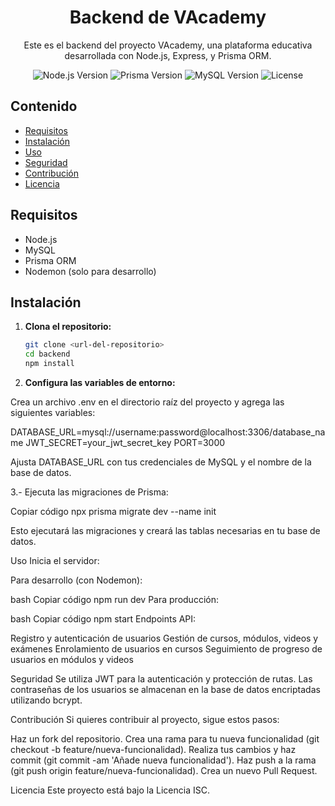 <!-- Project Title -->
<h1 align="center">Backend de VAcademy</h1>

<!-- Project Description -->
<p align="center">
  Este es el backend del proyecto VAcademy, una plataforma educativa desarrollada con Node.js, Express, y Prisma ORM.
</p>

<!-- Shields -->
<p align="center">
  <img src="https://img.shields.io/badge/Node.js-v20.12.2-green" alt="Node.js Version">
  <img src="https://img.shields.io/badge/Prisma-v5.16.1-blue" alt="Prisma Version">
  <img src="https://img.shields.io/badge/MySQL-v3.10.2-blue" alt="MySQL Version">
  <img src="https://img.shields.io/badge/License-ISC-yellow" alt="License">
</p>

<!-- Table of Contents -->
## Contenido

- [Requisitos](#requisitos)
- [Instalación](#instalación)
- [Uso](#uso)
- [Seguridad](#seguridad)
- [Contribución](#contribución)
- [Licencia](#licencia)

<!-- Requirements -->
## Requisitos

- Node.js
- MySQL
- Prisma ORM
- Nodemon (solo para desarrollo)

<!-- Installation Instructions -->
## Instalación

1. **Clona el repositorio:**

   ```bash
   git clone <url-del-repositorio>
   cd backend
   npm install

2. **Configura las variables de entorno:**

Crea un archivo .env en el directorio raíz del proyecto y agrega las siguientes variables:

   DATABASE_URL=mysql://username:password@localhost:3306/database_name
   JWT_SECRET=your_jwt_secret_key
   PORT=3000

Ajusta DATABASE_URL con tus credenciales de MySQL y el nombre de la base de datos.

3.- Ejecuta las migraciones de Prisma:

Copiar código
npx prisma migrate dev --name init

Esto ejecutará las migraciones y creará las tablas necesarias en tu base de datos.

Uso
Inicia el servidor:

Para desarrollo (con Nodemon):

bash
Copiar código
npm run dev
Para producción:

bash
Copiar código
npm start
Endpoints API:

Registro y autenticación de usuarios
Gestión de cursos, módulos, videos y exámenes
Enrolamiento de usuarios en cursos
Seguimiento de progreso de usuarios en módulos y videos
<!-- Security -->
Seguridad
Se utiliza JWT para la autenticación y protección de rutas.
Las contraseñas de los usuarios se almacenan en la base de datos encriptadas utilizando bcrypt.
<!-- Contribution Guidelines -->
Contribución
Si quieres contribuir al proyecto, sigue estos pasos:

Haz un fork del repositorio.
Crea una rama para tu nueva funcionalidad (git checkout -b feature/nueva-funcionalidad).
Realiza tus cambios y haz commit (git commit -am 'Añade nueva funcionalidad').
Haz push a la rama (git push origin feature/nueva-funcionalidad).
Crea un nuevo Pull Request.
<!-- License Information -->
Licencia
Este proyecto está bajo la Licencia ISC.


